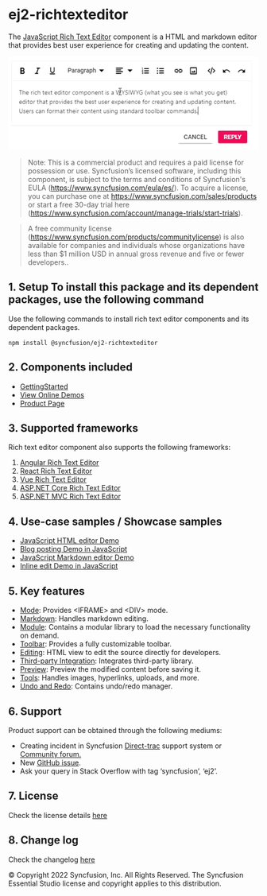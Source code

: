 # ej2-richtexteditor

The [JavaScript Rich Text Editor](https://www.syncfusion.com/javascript-ui-controls/js-wysiwyg-rich-text-editor?utm_source=npm&utm_medium=listing&utm_campaign=javascript-rich-text-editor-npm) component is a HTML and markdown editor that provides best user experience for creating and updating the content.

![](ReadMe_Images/RTE.GIF)


>Note: This is a commercial product and requires a paid license for possession or use. Syncfusion’s licensed software, including this component, is subject to the terms and conditions of Syncfusion's EULA (https://www.syncfusion.com/eula/es/). To acquire a license, you can purchase one at https://www.syncfusion.com/sales/products or start a free 30-day trial here (https://www.syncfusion.com/account/manage-trials/start-trials).

>A free community license (https://www.syncfusion.com/products/communitylicense) is also available for companies and individuals whose organizations have less than $1 million USD in annual gross revenue and five or fewer developers..

## 1. Setup To install this package and its dependent packages, use the following command

Use the following commands to install rich text editor components and its dependent packages.

```
npm install @syncfusion/ej2-richtexteditor
```

## 2. Components included

* [GettingStarted](https://ej2.syncfusion.com/documentation/rich-text-editor/getting-started/?utm_source=npm&utm_medium=listing&utm_campaign=javascript-rich-text-editor-npm)
* [View Online Demos](https://ej2.syncfusion.com/demos/?utm_source=npm&utm_medium=listing&utm_campaign=javascript-rich-text-editor-npm/#/material/rich-text-editor/tools.html)
* [Product Page](https://www.syncfusion.com/javascript-ui-controls/js-wysiwyg-rich-text-editor?utm_source=npm&utm_medium=listing&utm_campaign=javascript-rich-text-editor-npm)

## 3. Supported frameworks

Rich text editor component also supports the following frameworks:
1.	[Angular Rich Text Editor](https://www.syncfusion.com/angular-ui-components/angular-wysiwyg-rich-text-editor?utm_source=npm&utm_medium=listing&utm_campaign=javascript-rich-text-editor-npm)
2.	[React Rich Text Editor](https://www.syncfusion.com/react-ui-components/react-wysiwyg-rich-text-editor?utm_source=npm&utm_medium=listing&utm_campaign=javascript-rich-text-editor-npm)
3.	[Vue Rich Text Editor](https://www.syncfusion.com/vue-ui-components/vue-wysiwyg-rich-text-editor?utm_source=npm&utm_medium=listing&utm_campaign=javascript-rich-text-editor-npm)
4.	[ASP.NET Core Rich Text Editor](https://www.syncfusion.com/aspnet-core-ui-controls/wysiwyg-rich-text-editor?utm_source=npm&utm_medium=listing&utm_campaign=javascript-rich-text-editor-npm)
5.	[ASP.NET MVC Rich Text Editor](https://www.syncfusion.com/aspnet-mvc-ui-controls/wysiwyg-rich-text-editor?utm_source=npm&utm_medium=listing&utm_campaign=javascript-rich-text-editor-npm)


## 4. Use-case samples / Showcase samples

* [JavaScript HTML editor Demo](https://ej2.syncfusion.com/demos/?utm_source=npm&utm_medium=listing&utm_campaign=javascript-rich-text-editor-npm/#/material/rich-text-editor/tools.html)
* [Blog posting Demo in JavaScript](https://ej2.syncfusion.com/demos/?utm_source=npm&utm_medium=listing&utm_campaign=javascript-rich-text-editor-npm/#/material/rich-text-editor/blog-posting.html)
* [JavaScript Markdown editor Demo](https://ej2.syncfusion.com/demos/?utm_source=npm&utm_medium=listing&utm_campaign=javascript-rich-text-editor-npm/#/material/rich-text-editor/markdown-editor.html)
* [Inline edit Demo in JavaScript](https://ej2.syncfusion.com/demos/?utm_source=npm&utm_medium=listing&utm_campaign=javascript-rich-text-editor-npm/#/material/rich-text-editor/inline.html)

## 5. Key features

* [Mode](https://ej2.syncfusion.com/demos/?utm_source=npm&utm_medium=listing&utm_campaign=javascript-rich-text-editor-npm/#/material/rich-text-editor/iframe.html): Provides &lt;IFRAME&gt; and &lt;DIV&gt; mode.
* [Markdown](https://ej2.syncfusion.com/demos/?utm_source=npm&utm_medium=listing&utm_campaign=javascript-rich-text-editor-npm/#/material/rich-text-editor/markdown-editor-preview.html): Handles markdown editing.
* [Module](https://ej2.syncfusion.com/documentation/rich-text-editor/getting-started/?utm_source=npm&utm_medium=listing&utm_campaign=javascript-rich-text-editor-npm/#module-injection): Contains a modular library to load the necessary functionality on demand.
* [Toolbar](https://ej2.syncfusion.com/demos/?utm_source=npm&utm_medium=listing&utm_campaign=javascript-rich-text-editor-npm/#/material/rich-text-editor/types.html): Provides a fully customizable toolbar.
* [Editing](https://ej2.syncfusion.com/documentation/rich-text-editor/miscellaneous/?utm_source=npm&utm_medium=listing&utm_campaign=javascript-rich-text-editor-npm/#code-view): HTML view to edit the source directly for developers.
* [Third-party Integration](https://ej2.syncfusion.com/documentation/rich-text-editor/third-party-integration/?utm_source=npm&utm_medium=listing&utm_campaign=javascript-rich-text-editor-npm): Integrates third-party library.
* [Preview](https://ej2.syncfusion.com/demos/?utm_source=npm&utm_medium=listing&utm_campaign=javascript-rich-text-editor-npm/#/material/rich-text-editor/markdown-editor-preview.html): Preview the modified content before saving it.
* [Tools](https://ej2.syncfusion.com/documentation/rich-text-editor/toolbar.html?utm_source=npm&utm_medium=listing&utm_campaign=javascript-rich-text-editor-npm/#toolbar-items): Handles images, hyperlinks, uploads, and more.
* [Undo and Redo](https://ej2.syncfusion.com/documentation/rich-text-editor/miscellaneous.html?utm_source=npm&utm_medium=listing&utm_campaign=javascript-rich-text-editor-npm/#undoredo-manager): Contains undo/redo manager.

## 6. Support

Product support can be obtained through the following mediums:
* Creating incident in Syncfusion [Direct-trac](https://www.syncfusion.com/support/directtrac/incidents?utm_source=npm&utm_medium=listing&utm_campaign=javascript-rich-text-editor-npm) support system or [Community forum.](https://www.syncfusion.com/forums/essential-js2?utm_source=npm&utm_medium=listing&utm_campaign=javascript-rich-text-editor-npm)
* New [GitHub issue](https://github.com/syncfusion/ej2-javascript-ui-controls/issues/new?utm_source=npm&utm_medium=listing&utm_campaign=javascript-rich-text-editor-npm).
* Ask your query in Stack Overflow with tag ‘syncfusion’, ‘ej2’.
 
## 7. License 
Check the license details [here](https://github.com/syncfusion/ej2/blob/master/license?utm_source=npm&utm_medium=listing&utm_campaign=javascript-rich-text-editor-npm)

## 8. Change log 
 Check the changelog [here](https://github.com/syncfusion/ej2-javascript-ui-controls/blob/master/controls/richtexteditor/CHANGELOG.md?utm_source=npm&utm_medium=listing&utm_campaign=javascript-rich-text-editor-npm)

© Copyright 2022 Syncfusion, Inc. All Rights Reserved. The Syncfusion Essential Studio license and copyright applies to this distribution.